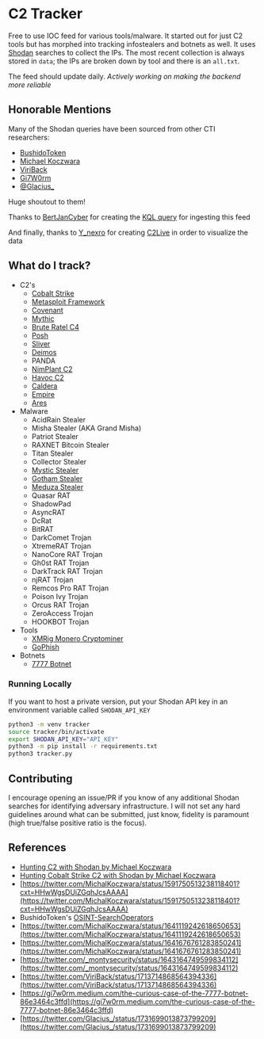 # C2 Tracker

Free to use IOC feed for various tools/malware. It started out for just C2 tools but has morphed into tracking infostealers and botnets as well. It uses [Shodan](https://www.shodan.io/) searches to collect the IPs. The most recent collection is always stored in `data`; the IPs are broken down by tool and there is an `all.txt`.

The feed should update daily. *Actively working on making the backend more reliable*

## Honorable Mentions

Many of the Shodan queries have been sourced from other CTI researchers:

- [BushidoToken](https://twitter.com/BushidoToken)
- [Michael Koczwara](https://twitter.com/MichalKoczwara)
- [ViriBack](https://twitter.com/ViriBack)
- [Gi7W0rm](https://twitter.com/Gi7w0rm)
- [@Glacius_](https://twitter.com/Glacius_)

Huge shoutout to them!

Thanks to [BertJanCyber](https://twitter.com/BertJanCyber) for creating the [KQL query](https://github.com/Bert-JanP/Hunting-Queries-Detection-Rules/blob/main/Threat%20Hunting/TI%20Feed%20-%20MontySecurity%20C2%20Tracker%20All%20IPs.md) for ingesting this feed

And finally, thanks to [Y_nexro](https://twitter.com/Y_NeXRo) for creating [C2Live](https://github.com/YoNixNeXRo/C2Live) in order to visualize the data

## What do I track?

- C2's
    - [Cobalt Strike](https://www.cobaltstrike.com/)
    - [Metasploit Framework](https://www.metasploit.com/)
    - [Covenant](https://github.com/cobbr/Covenant)
    - [Mythic](https://github.com/its-a-feature/Mythic)
    - [Brute Ratel C4](https://bruteratel.com/)
    - [Posh](https://github.com/nettitude/PoshC2)
    - [Sliver](https://github.com/BishopFox/sliver)
    - [Deimos](https://github.com/DeimosC2/DeimosC2)
    - PANDA
    - [NimPlant C2](https://github.com/chvancooten/NimPlant)
    - [Havoc C2](https://github.com/HavocFramework/Havoc)
    - [Caldera](https://caldera.mitre.org/)
    - [Empire](https://github.com/EmpireProject/Empire)
    - [Ares](https://github.com/sweetsoftware/Ares)
- Malware
    - AcidRain Stealer
    - Misha Stealer (AKA Grand Misha)
    - Patriot Stealer
    - RAXNET Bitcoin Stealer
    - Titan Stealer
    - Collector Stealer
    - [Mystic Stealer](https://twitter.com/_montysecurity/status/1643164749599834112)
    - [Gotham Stealer](https://twitter.com/FalconFeedsio/status/1705765083429863720)
    - [Meduza Stealer](https://twitter.com/g0njxa/status/1717563999984717991?t=rcVyVA2zwgJtHN5jz4wy7A&s=19)
    - Quasar RAT
    - ShadowPad
    - AsyncRAT
    - DcRat
    - BitRAT
    - DarkComet Trojan
    - XtremeRAT Trojan
    - NanoCore RAT Trojan
    - Gh0st RAT Trojan
    - DarkTrack RAT Trojan
    - njRAT Trojan
    - Remcos Pro RAT Trojan
    - Poison Ivy Trojan
    - Orcus RAT Trojan
    - ZeroAccess Trojan
    - HOOKBOT Trojan
- Tools
    - [XMRig Monero Cryptominer](https://xmrig.com/)
    - [GoPhish](https://getgophish.com/)
- Botnets
    - [7777 Botnet](https://gi7w0rm.medium.com/the-curious-case-of-the-7777-botnet-86e3464c3ffd)

### Running Locally

If you want to host a private version, put your Shodan API key in an environment variable called `SHODAN_API_KEY`

```bash
python3 -m venv tracker
source tracker/bin/activate
export SHODAN_API_KEY="API_KEY"
python3 -m pip install -r requirements.txt
python3 tracker.py
```

## Contributing

I encourage opening an issue/PR if you know of any additional Shodan searches for identifying adversary infrastructure. I will not set any hard guidelines around what can be submitted, just know, fidelity is paramount (high true/false positive ratio is the focus).

## References

- [Hunting C2 with Shodan by Michael Koczwara](https://michaelkoczwara.medium.com/hunting-c2-with-shodan-223ca250d06f)
- [Hunting Cobalt Strike C2 with Shodan by Michael Koczwara](https://michaelkoczwara.medium.com/cobalt-strike-c2-hunting-with-shodan-c448d501a6e2)
- [https://twitter.com/MichalKoczwara/status/1591750513238118401?cxt=HHwWgsDUiZGqhJcsAAAA](https://twitter.com/MichalKoczwara/status/1591750513238118401?cxt=HHwWgsDUiZGqhJcsAAAA)
- BushidoToken's [OSINT-SearchOperators](https://github.com/BushidoUK/OSINT-SearchOperators/blob/main/ShodanAdversaryInfa.md)
- [https://twitter.com/MichalKoczwara/status/1641119242618650653](https://twitter.com/MichalKoczwara/status/1641119242618650653)
- [https://twitter.com/MichalKoczwara/status/1641676761283850241](https://twitter.com/MichalKoczwara/status/1641676761283850241)
- [https://twitter.com/_montysecurity/status/1643164749599834112](https://twitter.com/_montysecurity/status/1643164749599834112)
- [https://twitter.com/ViriBack/status/1713714868564394336](https://twitter.com/ViriBack/status/1713714868564394336)
- [https://gi7w0rm.medium.com/the-curious-case-of-the-7777-botnet-86e3464c3ffd](https://gi7w0rm.medium.com/the-curious-case-of-the-7777-botnet-86e3464c3ffd)
- [https://twitter.com/Glacius_/status/1731699013873799209](https://twitter.com/Glacius_/status/1731699013873799209)
